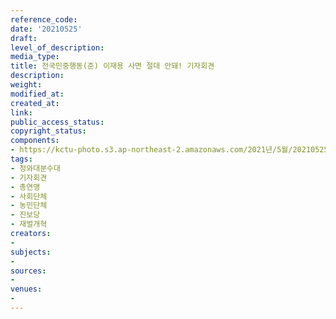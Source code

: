 ```yaml
---
reference_code: 
date: '20210525'
draft: 
level_of_description: 
media_type: 
title: 전국민중행동(준) 이재용 사면 절대 안돼! 기자회견
description: 
weight: 
modified_at: 
created_at: 
link: 
public_access_status: 
copyright_status: 
components:
- https://kctu-photo.s3.ap-northeast-2.amazonaws.com/2021년/5월/20210525-전국민중행동(준)+이재용+사면+절대+안돼!+기자회견_청와대분수대_기자회견_총연맹_사회단체_농민단체_진보당_재벌개혁/_1D20547.jpg
tags:
- 청와대분수대
- 기자회견
- 총연맹
- 사회단체
- 농민단체
- 진보당
- 재벌개혁
creators:
- 
subjects:
- 
sources:
- 
venues:
- 
---
```

